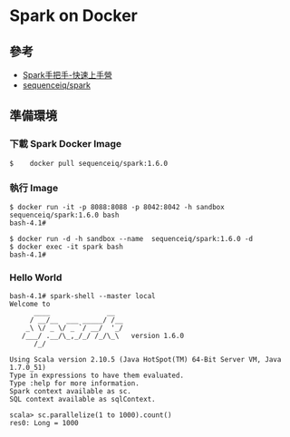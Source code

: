 # Spark on Docker

## 參考
- [Spark手把手-快速上手營](http://eighty20.cc/apps/e2-spk-v01/agenda.html)
- [sequenceiq/spark](https://hub.docker.com/r/sequenceiq/spark/)

## 準備環境

### 下載 Spark Docker Image
```shell
$ ￼￼￼docker pull sequenceiq/spark:1.6.0
```

### 執行 Image
```shell
$ docker run -it -p 8088:8088 -p 8042:8042 -h sandbox sequenceiq/spark:1.6.0 bash
bash-4.1#
```
```shell
$ docker run -d -h sandbox --name  sequenceiq/spark:1.6.0 -d
$ docker exec -it spark bash
bash-4.1#
```

### Hello World
```shell
bash-4.1# spark-shell --master local
Welcome to
      ____              __
     / __/__  ___ _____/ /__
    _\ \/ _ \/ _ `/ __/  '_/
   /___/ .__/\_,_/_/ /_/\_\   version 1.6.0
      /_/

Using Scala version 2.10.5 (Java HotSpot(TM) 64-Bit Server VM, Java 1.7.0_51)
Type in expressions to have them evaluated.
Type :help for more information.
Spark context available as sc.
SQL context available as sqlContext.

scala> sc.parallelize(1 to 1000).count()
res0: Long = 1000
```
